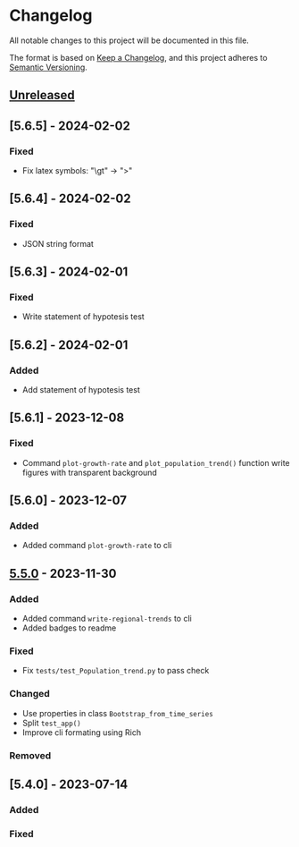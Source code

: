 # Changelog

All notable changes to this project will be documented in this file.

The format is based on [Keep a Changelog](https://keepachangelog.com/en/1.0.0/),
and this project adheres to [Semantic Versioning](https://semver.org/spec/v2.0.0.html).

## [Unreleased]

## [5.6.5] - 2024-02-02

### Fixed

- Fix latex symbols: "\gt" -> ">"

## [5.6.4] - 2024-02-02

### Fixed

- JSON string format 

## [5.6.3] - 2024-02-01

### Fixed

- Write statement of hypotesis test

## [5.6.2] - 2024-02-01

### Added

- Add statement of hypotesis test

## [5.6.1] - 2023-12-08


### Fixed

- Command `plot-growth-rate` and `plot_population_trend()` function write figures with transparent background

## [5.6.0] - 2023-12-07

### Added

- Added command `plot-growth-rate` to cli

## [5.5.0] - 2023-11-30

### Added

- Added command `write-regional-trends` to cli
- Added badges to readme

### Fixed

- Fix `tests/test_Population_trend.py` to pass check

### Changed

- Use properties in class `Bootstrap_from_time_series`
- Split `test_app()`
- Improve cli formating using Rich 

### Removed


## [5.4.0] - 2023-07-14

### Added


### Fixed


[unreleased]: https://github.com/IslasGECI/population_trend/compare/v5.5.0...HEAD
[5.5.0]: https://github.com/IslasGECI/population_trend/compare/v5.4.0...v5.5.0
[0.0.1]: https://github.com/IslasGECI/population_trend/releases/tag/v0.0.1
